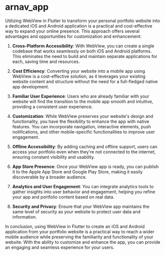 # arnav_app
Utilizing WebView in Flutter to transform your personal portfolio website into a dedicated iOS and Android application is a practical and cost-effective way to expand your online presence. This approach offers several advantages and opportunities for customization and enhancement:

1. **Cross-Platform Accessibility**: With WebView, you can create a single codebase that works seamlessly on both iOS and Android platforms. This eliminates the need to build and maintain separate applications for each, saving time and resources.

2. **Cost Efficiency**: Converting your website into a mobile app using WebView is a cost-effective solution, as it leverages your existing website content and structure without the need for a full-fledged native app development.

3. **Familiar User Experience**: Users who are already familiar with your website will find the transition to the mobile app smooth and intuitive, providing a consistent user experience.

4. **Customization**: While WebView preserves your website's design and functionality, you have the flexibility to enhance the app with native features. You can incorporate navigation, interactive elements, push notifications, and other mobile-specific functionalities to improve user engagement.

5. **Offline Accessibility**: By adding caching and offline support, users can access your portfolio even when they're not connected to the internet, ensuring constant visibility and usability.

6. **App Store Presence**: Once your WebView app is ready, you can publish it to the Apple App Store and Google Play Store, making it easily discoverable by a broader audience.

7. **Analytics and User Engagement**: You can integrate analytics tools to gather insights into user behavior and engagement, helping you refine your app and portfolio content based on real data.

8. **Security and Privacy**: Ensure that your WebView app maintains the same level of security as your website to protect user data and information.

In conclusion, using WebView in Flutter to create an iOS and Android application from your portfolio website is a practical way to reach a wider mobile audience while preserving the familiarity and functionality of your website. With the ability to customize and enhance the app, you can provide an engaging and seamless experience for your users.
